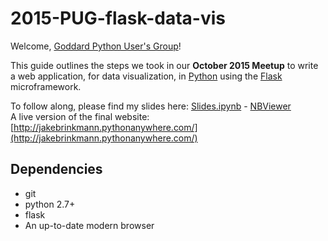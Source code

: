# 2015-PUG-flask-data-vis

Welcome, [Goddard Python User's Group](https://lists.nasa.gov/mailman/listinfo/gsfc-python-users)!  

This guide outlines the steps we took in our **October 2015 Meetup** to write a web application, for data visualization, in [Python](http://python.org/) using the [Flask](http://flask.pocoo.org/) microframework.

To follow along, please find my slides here: [Slides.ipynb](./Slides.ipynb)  - [NBViewer](http://nbviewer.ipython.org/format/slides/github/jakebrinkmann/2015-PUG-flask-data-vis/blob/develop/Slides.ipynb)  
A live version of the final website: [http://jakebrinkmann.pythonanywhere.com/](http://jakebrinkmann.pythonanywhere.com/)

## Dependencies

+ git
+ python 2.7+
+ flask
+ An up-to-date modern browser
